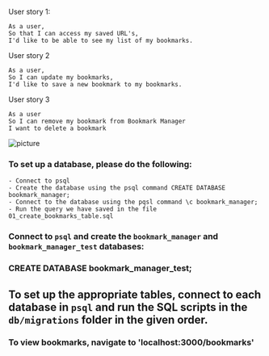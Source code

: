 User story 1:

```
As a user,
So that I can access my saved URL's,
I'd like to be able to see my list of my bookmarks.
```
User story 2
```
As a user,
So I can update my bookmarks,
I'd like to save a new bookmark to my bookmarks.
```
User story  3 
```
As a user
So I can remove my bookmark from Bookmark Manager
I want to delete a bookmark
```

![picture](https://raw.githubusercontent.com/rhc07/bookmark_manager/master/images/Screenshot%202021-02-22%20at%2015.10.18.png)

### To set up a database, please do the following:

```
- Connect to psql
- Create the database using the psql command CREATE DATABASE bookmark_manager;
- Connect to the database using the pqsl command \c bookmark_manager;
- Run the query we have saved in the file 01_create_bookmarks_table.sql
```

### Connect to `psql` and create the `bookmark_manager` and `bookmark_manager_test` databases:

### CREATE DATABASE bookmark_manager_test;

## To set up the appropriate tables, connect to each database in `psql` and run the SQL scripts in the `db/migrations` folder in the given order.

### To view bookmarks, navigate to 'localhost:3000/bookmarks'
